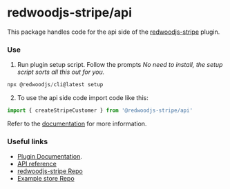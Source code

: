 # redwoodjs-stripe/api
This package handles code for the api side of the [redwoodjs-stripe](https://github.com/chrisvdm/redwoodjs-stripe) plugin. 

### Use
1. Run plugin setup script. Follow the prompts _No need to install, the setup script sorts all this out for you._
```js
npx @redwoodjs/cli@latest setup
```
2. To use the api side code import code like this:
```js
import { createStripeCustomer } from '@redwoodjs-stripe/api'
```
Refer to the [documentation](https://github.com/chrisvdm/redwoodjs-stripe/wiki) for more information.

### Useful links
- [Plugin Documentation](https://github.com/chrisvdm/redwoodjs-stripe/wiki).
- [API reference](https://github.com/chrisvdm/redwoodjs-stripe/wiki/API-Reference#api-side-api-reference) 
- [redwoodjs-stripe Repo](https://github.com/chrisvdm/redwoodjs-stripe)
- [Example store Repo](https://github.com/redwoodjs/example-store-stripe)